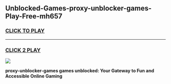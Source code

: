 
## Unblocked-Games-proxy-unblocker-games-Play-Free-mh657
<h3>
<a href="https://premium76.site?title=proxy-unblocker-games&ref=20M">CLICK TO PLAY</a></h3>
<hr>

<h3>
<a href="https://premium76.site?title=proxy-unblocker-games&ref=20M">CLICK 2 PLAY</a>
  
</h3>

<a href="https://premium76.site?title=proxy-unblocker-games&ref=19M"><img src="https://clearcache.store/games.png"></a>


**proxy-unblocker-games games unblocked: Your Gateway to Fun and Accessible Online Gaming**
